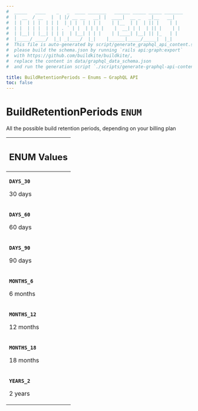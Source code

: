 ```yaml
---
#  _____   ____    _   _  ____ _______   ______ _____ _____ _______
#  |  __  / __   |  | |/ __ __   __| |  ____|  __ _   _|__   __|
#  | |  | | |  | | |  | | |  | | | |    | |__  | |  | || |    | |
#  | |  | | |  | | | . ` | |  | | | |    |  __| | |  | || |    | |
#  | |__| | |__| | | |  | |__| | | |    | |____| |__| || |_   | |
#  |_____/ ____/  |_| _|____/  |_|    |______|_____/_____|  |_|
#  This file is auto-generated by script/generate_graphql_api_content.sh,
#  please build the schema.json by running `rails api:graph:export`
#  with https://github.com/buildkite/buildkite/,
#  replace the content in data/graphql_data_schema.json
#  and run the generation script `./scripts/generate-graphql-api-content.sh`.

title: BuildRetentionPeriods – Enums – GraphQL API
toc: false
---
```

<!-- vale off -->
<h1 class="has-pills" data-algolia-exclude>
  BuildRetentionPeriods
  <span class="pill pill--enum pill--normal-case pill--large"><code>ENUM</code></span>
</h1>
<!-- vale on -->


All the possible build retention periods, depending on your billing plan









<table class="responsive-table responsive-table--single-column-rows">
  <thead>
    <th>
      <h2 data-algolia-exclude>ENUM Values</h2>
    </th>
  </thead>
  <tbody>
    <tr><td><p><strong><code>DAYS_30</code></strong></p><p>30 days</p></td></tr><tr><td><p><strong><code>DAYS_60</code></strong></p><p>60 days</p></td></tr><tr><td><p><strong><code>DAYS_90</code></strong></p><p>90 days</p></td></tr><tr><td><p><strong><code>MONTHS_6</code></strong></p><p>6 months</p></td></tr><tr><td><p><strong><code>MONTHS_12</code></strong></p><p>12 months</p></td></tr><tr><td><p><strong><code>MONTHS_18</code></strong></p><p>18 months</p></td></tr><tr><td><p><strong><code>YEARS_2</code></strong></p><p>2 years</p></td></tr>
  </tbody>
</table>
